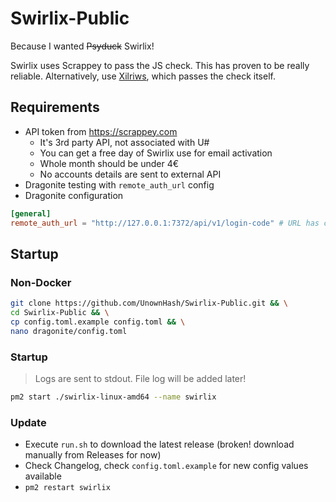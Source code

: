 # Swirlix-Public

Because I wanted ~~Psyduck~~ Swirlix!

Swirlix uses Scrappey to pass the JS check. This has proven to be really reliable. 
Alternatively, use [Xilriws](https://github.com/UnownHash/Xilriws-Public), which 
passes the check itself.

## Requirements
- API token from https://scrappey.com
  - It's 3rd party API, not associated with U#
  - You can get a free day of Swirlix use for email activation
  - Whole month should be under 4€
  - No accounts details are sent to external API
- Dragonite testing with `remote_auth_url` config
- Dragonite configuration
```toml
[general]
remote_auth_url = "http://127.0.0.1:7372/api/v1/login-code" # URL has changed!
```

## Startup

### Non-Docker

```sh
git clone https://github.com/UnownHash/Swirlix-Public.git && \
cd Swirlix-Public && \
cp config.toml.example config.toml && \
nano dragonite/config.toml
```

### Startup

> Logs are sent to stdout. File log will be added later!

```sh
pm2 start ./swirlix-linux-amd64 --name swirlix
```

### Update

- Execute `run.sh` to download the latest release (broken! download manually from Releases for now)
- Check Changelog, check `config.toml.example` for new config values available
- `pm2 restart swirlix`
